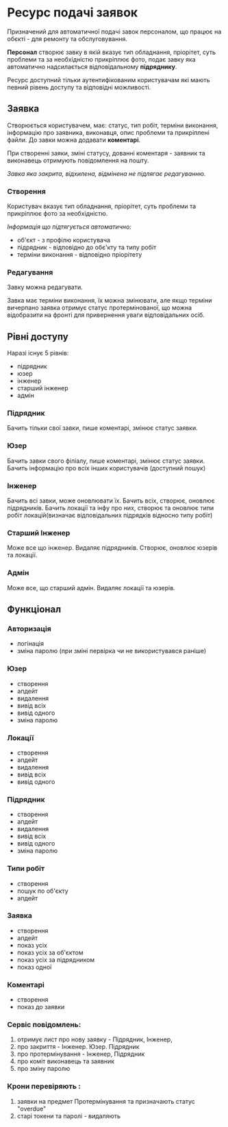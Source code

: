 # Ресурс подачі заявок

Призначений для автоматичної подачі завок персоналом, що працює на обєкті - для ремонту та обслуговування.

**Персонал** створює завку в якій вказує тип обладнання, пріорітет, суть проблеми та за необхідністю прикріплює фото, 
подає завку яка автоматично надсилається відповідальному **підряднику**.

Ресурс доступний тільки аутентифікованим користувачам які мають певний рівень доступу та відповідні можливості.

## Заявка
Створюється користувачем, має: статус, тип робіт, терміни виконання, інформацію про заявника, виконавця, опис проблеми 
та прикріплені файли. 
До завки можна додавати **коментарі**.

При створенні заяки, зміні статусу, дованні коментаря - заявник та виконавець отримують повідомлення на пошту.

_Завка яка закрита, відхилена, відмінена не підлягає редагуванню._

### Створення
Користувач вказує тип обладнання, пріорітет, суть проблеми та прикріплює фото за необхідністю.

_Інформація що підтягується автоматично:_
- об'єкт - з профілю користувача
- підрядник - відповідно до обє'кту та типу робіт
- терміни виконання - відповідно пріорітету

### Редагування
Завку можна редагувати.

Завка має терміни виконання, їх можна змінювати, але якщо терміни вичерпано заявка отримує статус протермінованої, 
що можна відобразити на фронті для привернення уваги відповідальних осіб.

## Рівні доступу
Наразі існує 5 рівнів:
- підрядник
- юзер
- інженер
- старший інженер
- адмін

### Підрядник 
Бачить тільки свої завки, пише коментарі, змінює статус заявки.

### Юзер
Бачить завки свого філіалу, пише коментарі, змінює статус заявки. Бачить інформацію про всіх інших користувачів (доступний пошук)

### Інженер
Бачить всі завки, може оновлювати їх.
Бачить всіх, створює, оновлює підрядників.
Бачить локації та інфу про них, створює та оновлює типи робіт локацій(визначає відповідальних підрядків відносно типу робіт)

### Старший Інженер
Може все що інженер.
Видаляє підрядників.
Створює, оновлює юзерів та локації.

### Адмін
Може все, що старший адмін.
Видаляє локації та юзерів.

## Функціонал
### Авторизація
- логінація
- зміна паролю (при зміні первірка чи не використувався раніше)
### Юзер
- створення
- апдейт
- видалення
- вивід всіх
- вивід одного
- зміна паролю
### Локації
- створення
- апдейт
- видалення
- вивід всіх
- вивід одного

### Підрядник
- створення
- апдейт
- видалення
- вивід всіх
- вивід одного
- зміна паролю

### Типи робіт
- створення
- пошук по об'єкту
- апдейт

### Заявка
- створення
- апдейт
- показ усіх
- показ усіх за об'єктом
- показ усіх за підрядником
- показ одної

### Коментарі
- створення
- показ до заявки

### Сервіс повідомлень:
1. отримує лист про нову заявку - Підрядник, Інженер,
2. про закриття - Інженер. Юзер. Підрядник
3. про протермінування - Інженер, Підрядник
4. про коміт виконавець та заявник
5. про зміну паролю

### Крони перевіряють :
1. заявки на предмет Протермінування та призначають статус "overdue"
2. старі токени та паролі - видаляють
